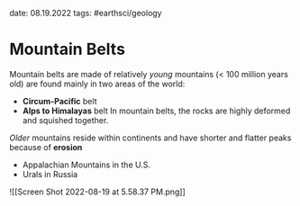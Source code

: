 date: 08.19.2022
tags: #earthsci/geology 
# Mountain Belts
Mountain belts are made of relatively *young* mountains (< 100 million years old) are found mainly in two areas of the world:
- **Circum-Pacific** belt
- **Alps to Himalayas** belt
In mountain belts, the rocks are highly deformed and squished together.

*Older* mountains reside within continents and have shorter and flatter peaks because of **erosion**
- Appalachian Mountains in the U.S.
- Urals in Russia

![[Screen Shot 2022-08-19 at 5.58.37 PM.png]]
